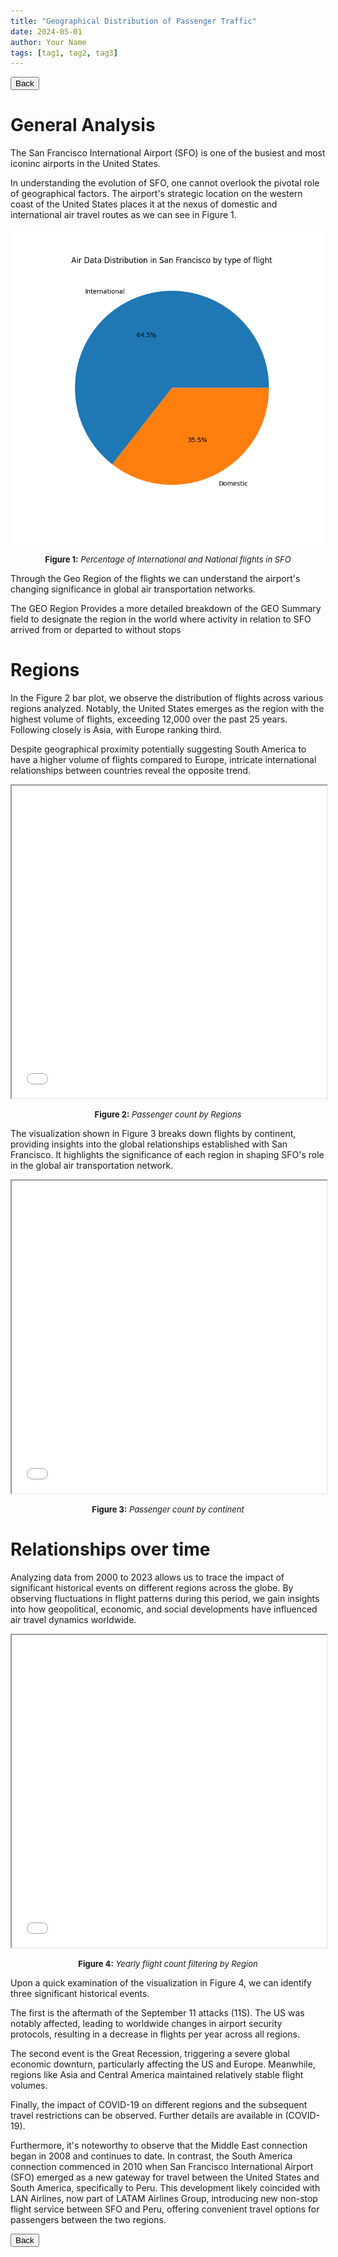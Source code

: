 ```yaml
---
title: "Geographical Distribution of Passenger Traffic"
date: 2024-05-01
author: Your Name
tags: [tag1, tag2, tag3]
---
```


<!-- Back button -->
<button onclick="goBack()">Back</button>
<script>
function goBack() {
  window.history.back();
}
</script>

# General Analysis

The San Francisco International Airport (SFO) is one of the busiest and most iconinc airports in the United States.

In understanding the evolution of SFO, one cannot overlook the pivotal role of geographical factors. The airport's strategic location on the western coast of the United States places it at the nexus of domestic and international air travel routes as we can see in Figure 1.

![Alt text](images/type_flight.png)
<p style="text-align:center; font-size:small;"><strong>Figure 1:</strong> <em>Percentage of International and National flights in SFO</em></p>

Through the Geo Region of the flights we can understand the airport's changing significance in global air transportation networks.

The GEO Region Provides a more detailed breakdown of the GEO Summary field to designate the region in the world where activity in relation to SFO arrived from or departed to without stops

# Regions

In the Figure 2 bar plot, we observe the distribution of flights across various regions analyzed. Notably, the United States emerges as the region with the highest volume of flights, exceeding 12,000 over the past 25 years. Following closely is Asia, with Europe ranking third.

Despite geographical proximity potentially suggesting South America to have a higher volume of flights compared to Europe, intricate international relationships between countries reveal the opposite trend.

<iframe src="images/air_traffic_by_continent.html" width="100%" height="500px"></iframe>
<p style="text-align:center; font-size:small;"><strong>Figure 2:</strong> <em>Passenger count by Regions</em></p>

The visualization shown in Figure 3 breaks down flights by continent, providing insights into the global relationships established with San Francisco. It highlights the significance of each region in shaping SFO's role in the global air transportation network.

<iframe src="images/map_heatmap.html" width="100%" height="500px"></iframe>
<p style="text-align:center; font-size:small;"><strong>Figure 3:</strong> <em>Passenger count by continent</em></p>

# Relationships over time

Analyzing data from 2000 to 2023 allows us to trace the impact of significant historical events on different regions across the globe. By observing fluctuations in flight patterns during this period, we gain insights into how geopolitical, economic, and social developments have influenced air travel dynamics worldwide.

<iframe src="images/line_regions.html" width="100%" height="500px"></iframe>
<p style="text-align:center; font-size:small;"><strong>Figure 4:</strong> <em>Yearly flight count filtering by Region</em></p>

Upon a quick examination of the visualization in Figure 4, we can identify three significant historical events.

The first is the aftermath of the September 11 attacks (11S). The US was notably affected, leading to worldwide changes in airport security protocols, resulting in a decrease in flights per year across all regions.

The second event is the Great Recession, triggering a severe global economic downturn, particularly affecting the US and Europe. Meanwhile, regions like Asia and Central America maintained relatively stable flight volumes.

Finally, the impact of COVID-19 on different regions and the subsequent travel restrictions can be observed. Further details are available in (COVID-19).

Furthermore, it's noteworthy to observe that the Middle East connection began in 2008 and continues to date. In contrast, the South America connection commenced in 2010 when San Francisco International Airport (SFO) emerged as a new gateway for travel between the United States and South America, specifically to Peru. This development likely coincided with LAN Airlines, now part of LATAM Airlines Group, introducing new non-stop flight service between SFO and Peru, offering convenient travel options for passengers between the two regions.

<!-- Back button -->
<button onclick="goBack()">Back</button>
<script>
function goBack() {
  window.history.back();
}
</script>
